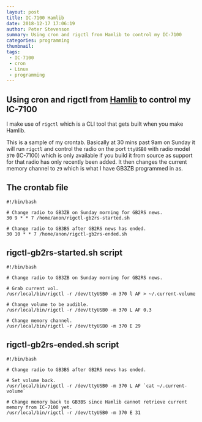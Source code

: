 ```yaml
---
layout: post
title: IC-7100 Hamlib
date: 2018-12-17 17:06:19
author: Peter Stevenson
summary: Using cron and rigctl from Hamlib to control my IC-7100
categories: programming
thumbnail:
tags:
 - IC-7100
 - cron
 - Linux
 - programming
---
```


## Using cron and rigctl from [Hamlib](https://github.com/Hamlib/Hamlib) to control my IC-7100

I make use of `rigctl` which is a CLI tool that gets built when you make Hamlib.

This is a sample of my crontab. Basically at 30 mins past 9am on Sunday it will run `rigctl` and control the radio on the port `ttyUSB0` with radio model `370` (IC-7100) which is only available if you build it from source as support for that radio has only recently been added. It then changes the current memory channel to `29` which is what I have GB3ZB programmed in as.

## The crontab file

```shell
#!/bin/bash

# Change radio to GB3ZB on Sunday morning for GB2RS news.
30 9 * * 7 /home/anon/rigctl-gb2rs-started.sh

# Change radio to GB3BS after GB2RS news has ended.
30 10 * * 7 /home/anon/rigctl-gb2rs-ended.sh
```

## rigctl-gb2rs-started.sh script

```shell
#!/bin/bash

# Change radio to GB3ZB on Sunday morning for GB2RS news.

# Grab current vol.
/usr/local/bin/rigctl -r /dev/ttyUSB0 -m 370 l AF > ~/.current-volume

# Change volume to be audible.
/usr/local/bin/rigctl -r /dev/ttyUSB0 -m 370 L AF 0.3

# Change memory channel.
/usr/local/bin/rigctl -r /dev/ttyUSB0 -m 370 E 29
```

## rigctl-gb2rs-ended.sh script

```shell
#!/bin/bash

# Change radio to GB3BS after GB2RS news has ended.

# Set volume back.
/usr/local/bin/rigctl -r /dev/ttyUSB0 -m 370 L AF `cat ~/.current-volume`

# Change memory back to GB3BS since Hamlib cannot retrieve current memory from IC-7100 yet.
/usr/local/bin/rigctl -r /dev/ttyUSB0 -m 370 E 31
```
